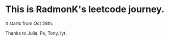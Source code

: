 # This is RadmonK's leetcode journey.
It starts from Oct 28th.











Thanks to Julia, Ps, Tony, lyt.